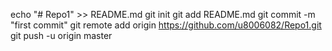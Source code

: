 echo "# Repo1" >> README.md
git init
git add README.md
git commit -m "first commit"
git remote add origin https://github.com/u8006082/Repo1.git
git push -u origin master